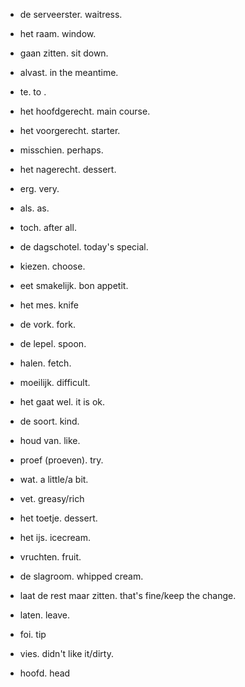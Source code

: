 - de serveerster. waitress.
- het raam. window.
- gaan zitten. sit down.
- alvast. in the meantime.
- te. to .
- het hoofdgerecht. main course.
- het voorgerecht. starter.
- misschien. perhaps.
- het nagerecht. dessert.
- erg. very.
- als. as.
- toch. after all.
- de dagschotel. today's special.
- kiezen. choose.
- eet smakelijk. bon appetit.
- het mes. knife
- de vork. fork.
- de lepel. spoon.
- halen. fetch.
- moeilijk. difficult.
- het gaat wel. it is ok.
- de soort. kind.
- houd van. like.
- proef (proeven). try.
- wat. a little/a bit.
- vet. greasy/rich
- het toetje. dessert.
- het ijs. icecream.
- vruchten. fruit.
- de slagroom. whipped cream.
- laat de rest maar zitten. that's fine/keep the change.
- laten. leave.
- foi. tip
- vies. didn't like it/dirty.


- hoofd. head
